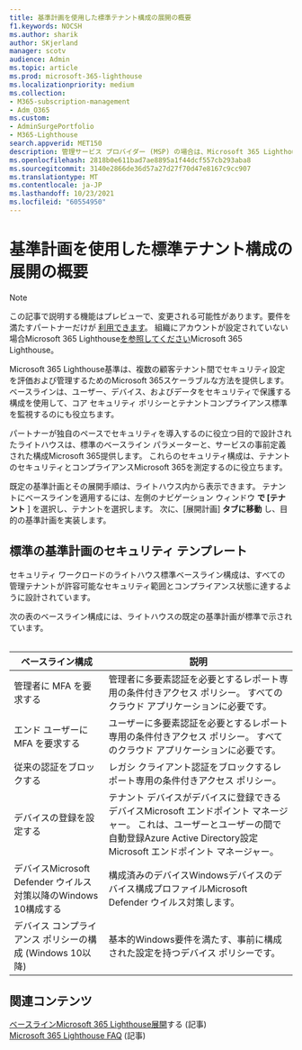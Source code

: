 ```yaml
---
title: 基準計画を使用した標準テナント構成の展開の概要
f1.keywords: NOCSH
ms.author: sharik
author: SKjerland
manager: scotv
audience: Admin
ms.topic: article
ms.prod: microsoft-365-lighthouse
ms.localizationpriority: medium
ms.collection:
- M365-subscription-management
- Adm_O365
ms.custom:
- AdminSurgePortfolio
- M365-Lighthouse
search.appverid: MET150
description: 管理サービス プロバイダー (MSP) の場合は、Microsoft 365 Lighthouseを使用して標準的なテナント構成を展開する方法について説明します。
ms.openlocfilehash: 2818b0e611bad7ae8895a1f44dcf557cb293aba8
ms.sourcegitcommit: 3140e2866de36d57a27d27f70d47e8167c9cc907
ms.translationtype: MT
ms.contentlocale: ja-JP
ms.lasthandoff: 10/23/2021
ms.locfileid: "60554950"
---
```

# <a name="overview-of-using-baselines-to-deploy-standard-tenant-configurations"></a>基準計画を使用した標準テナント構成の展開の概要 

> [!NOTE]
> この記事で説明する機能はプレビューで、変更される可能性があります。要件を満たすパートナーだけが [利用できます](m365-lighthouse-requirements.md)。 組織にアカウントが設定されていない場合Microsoft 365 Lighthouse[を参照してください](m365-lighthouse-sign-up.md)Microsoft 365 Lighthouse。

Microsoft 365 Lighthouse基準は、複数の顧客テナント間でセキュリティ設定を評価および管理するためのMicrosoft 365スケーラブルな方法を提供します。 ベースラインは、ユーザー、デバイス、およびデータをセキュリティで保護する構成を使用して、コア セキュリティ ポリシーとテナントコンプライアンス標準を監視するのにも役立ちます。

パートナーが独自のペースでセキュリティを導入するのに役立つ目的で設計されたライトハウスは、標準のベースライン パラメーターと、サービスの事前定義された構成Microsoft 365提供します。 これらのセキュリティ構成は、テナントのセキュリティとコンプライアンスMicrosoft 365を測定するのに役立ちます。

既定の基準計画とその展開手順は、ライトハウス内から表示できます。 テナントにベースラインを適用するには、左側のナビゲーション ウィンドウ **で [テナント** ] を選択し、テナントを選択します。 次に、[展開計画] **タブに移動** し、目的の基準計画を実装します。

## <a name="standard-baseline-security-templates"></a>標準の基準計画のセキュリティ テンプレート

セキュリティ ワークロードのライトハウス標準ベースライン構成は、すべての管理テナントが許容可能なセキュリティ範囲とコンプライアンス状態に達するように設計されています。

次の表のベースライン構成には、ライトハウスの既定の基準計画が標準で示されています。<br><br>

| ベースライン構成 | 説明 |
|--|--|
| 管理者に MFA を要求する | 管理者に多要素認証を必要とするレポート専用の条件付きアクセス ポリシー。 すべてのクラウド アプリケーションに必要です。 |
| エンド ユーザーに MFA を要求する | ユーザーに多要素認証を必要とするレポート専用の条件付きアクセス ポリシー。 すべてのクラウド アプリケーションに必要です。 |
| 従来の認証をブロックする | レガシ クライアント認証をブロックするレポート専用の条件付きアクセス ポリシー。 |
| デバイスの登録を設定する | テナント デバイスがデバイスに登録できるデバイスMicrosoft エンドポイント マネージャー。 これは、ユーザーとユーザーの間で自動登録Azure Active Directory設定Microsoft エンドポイント マネージャー。 |
| デバイスMicrosoft Defender ウイルス対策以降のWindows 10構成する | 構成済みのデバイスWindowsデバイスのデバイス構成プロファイルMicrosoft Defender ウイルス対策します。 |
| デバイス コンプライアンス ポリシーの構成 (Windows 10以降) | 基本的Windows要件を満たす、事前に構成された設定を持つデバイス ポリシーです。 |

## <a name="related-content"></a>関連コンテンツ

[ベースラインMicrosoft 365 Lighthouse展開](m365-lighthouse-deploy-baselines.md)する (記事)\
[Microsoft 365 Lighthouse FAQ](m365-lighthouse-faq.yml) (記事)
